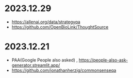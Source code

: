 # 2023.12.29
 - https://allenai.org/data/strategyqa
 - https://github.com/OpenBioLink/ThoughtSource
# 2023.12.21
 - PAA(Google People also asked) , https://people-also-ask-generator.streamlit.app/
 - https://github.com/jonathanherzig/commonsenseqa
